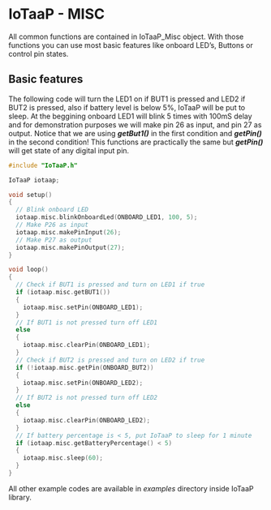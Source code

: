 # IoTaaP - MISC

All common functions are contained in IoTaaP_Misc object. With those functions you can use most basic features like onboard LED’s, Buttons or control pin states.

## Basic features

The following code will turn the LED1 on if BUT1 is pressed and LED2 if BUT2 is pressed, also if battery level is below 5%, IoTaaP will be put to sleep. At the beggining onboard LED1 will blink 5 times with 100mS delay and for demonstration purposes we will make pin 26 as input, and pin 27 as output. Notice that we are using _**getBut1()**_ in the first condition and _**getPin()**_ in the second condition! This functions are practically the same but _**getPin()**_ will get state of any digital input pin.

```cpp
#include "IoTaaP.h"

IoTaaP iotaap;

void setup()
{
  // Blink onboard LED
  iotaap.misc.blinkOnboardLed(ONBOARD_LED1, 100, 5);
  // Make P26 as input
  iotaap.misc.makePinInput(26);
  // Make P27 as output
  iotaap.misc.makePinOutput(27);
}

void loop()
{
  // Check if BUT1 is pressed and turn on LED1 if true
  if (iotaap.misc.getBUT1())
  {
    iotaap.misc.setPin(ONBOARD_LED1);
  }
  // If BUT1 is not pressed turn off LED1
  else
  {
    iotaap.misc.clearPin(ONBOARD_LED1);
  }
  // Check if BUT2 is pressed and turn on LED2 if true
  if (!iotaap.misc.getPin(ONBOARD_BUT2))
  {
    iotaap.misc.setPin(ONBOARD_LED2);
  }
  // If BUT2 is not pressed turn off LED2
  else
  {
    iotaap.misc.clearPin(ONBOARD_LED2);
  }
  // If battery percentage is < 5, put IoTaaP to sleep for 1 minute
  if (iotaap.misc.getBatteryPercentage() < 5)
  {
    iotaap.misc.sleep(60);
  }
}
```
All other example codes are available in _examples_ directory inside IoTaaP library.
